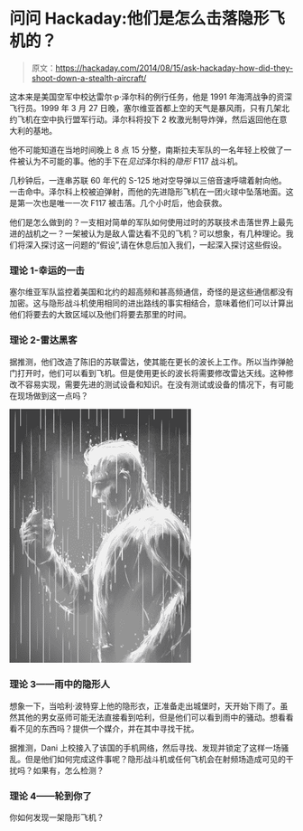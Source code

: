 # 问问 Hackaday:他们是怎么击落隐形飞机的？

> 原文：<https://hackaday.com/2014/08/15/ask-hackaday-how-did-they-shoot-down-a-stealth-aircraft/>

这本来是美国空军中校达雷尔·p·泽尔科的例行任务，他是 1991 年海湾战争的资深飞行员。1999 年 3 月 27 日晚，塞尔维亚首都上空的天气是暴风雨，只有几架北约飞机在空中执行盟军行动。泽尔科将投下 2 枚激光制导炸弹，然后返回他在意大利的基地。

他不可能知道在当地时间晚上 8 点 15 分整，南斯拉夫军队的一名年轻上校做了一件被认为不可能的事。他的手下在*见过*泽尔科的*隐形* F117 战斗机。

几秒钟后，一连串苏联 60 年代的 S-125 地对空导弹以三倍音速呼啸着射向他。一击命中。泽尔科上校被迫弹射，而他的先进隐形飞机在一团火球中坠落地面。这是第一次也是唯一一次 F117 被击落。几个小时后，他会获救。

他们是怎么做到的？一支相对简单的军队如何使用过时的苏联技术击落世界上最先进的战机之一？一架被认为是敌人雷达看不见的飞机？可以想象，有几种理论。我们将深入探讨这一问题的“假设”,请在休息后加入我们，一起深入探讨这些假设。

### 理论 1-幸运的一击

塞尔维亚军队监控着美国和北约的超高频和甚高频通信，奇怪的是这些通信都没有加密。这与隐形战斗机使用相同的进出路线的事实相结合，意味着他们可以计算出他们将要去的大致区域以及他们将要去那里的时间。

### 理论 2-雷达黑客

据推测，他们改造了陈旧的苏联雷达，使其能在更长的波长上工作。所以当炸弹舱门打开时，他们可以看到飞机。但是使用更长的波长将需要修改雷达天线。这种修改不容易实现，需要先进的测试设备和知识。在没有测试或设备的情况下，有可能在现场做到这一点吗？

![invisible man standing in rain](img/7af73500a19439283c4715780a59a797.png)

### 理论 3——雨中的隐形人

想象一下，当哈利·波特穿上他的隐形衣，正准备走出城堡时，天开始下雨了。虽然其他的男女巫师可能无法直接看到哈利，但是他们可以看到雨中的骚动。想看看看不见的东西吗？提供一个媒介，并在其中寻找干扰。

据推测，Dani 上校接入了该国的手机网络，然后寻找、发现并锁定了这样一场骚乱。但是他们如何完成这件事呢？隐形战斗机或任何飞机会在射频场造成可见的干扰吗？如果有，怎么检测？

### 理论 4——轮到你了

你如何发现一架隐形飞机？